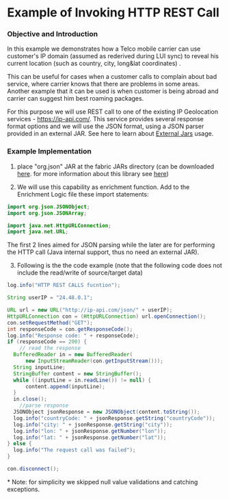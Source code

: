 # Example of Invoking HTTP REST Call

### Objective and Introduction

In this example we demonstrates how a Telco mobile carrier can use customer's IP domain (assumed as rederived during LUI sync) to reveal his current location (such as country, city, long&lat coordinates) . 

This can be useful for cases when a customer calls to complain about bad service, where carrier knows that there are problems in some areas. Another example that it can be used is when customer is being abroad and carrier can suggest him best roaming packages.

For this purpose we will use REST call to one of the existing IP Geolocation services - https://ip-api.com/. This service provides several response format options and we will use the JSON format, using a JSON parser provided in an external JAR. See here to learn about [External Jars](/articles/31_external_resources/01_external_jars.md) usage. 



### Example Implementation

1. place "org.json" JAR at the fabric JARs directory (can be downloaded [here](https://mvnrepository.com/artifact/org.json/json). for more information about this library see [here](https://github.com/stleary/JSON-java))

2. We will use this capability as enrichment function. Add to the Enrichment Logic file these import statements:

  ~~~java
  import org.json.JSONObject;  
  import org.json.JSONArray;
  ~~~

  ~~~java
  import java.net.HttpURLConnection;
  import java.net.URL;
  ~~~

  The first 2 lines aimed for JSON parsing while the later are for performing the HTTP call (Java internal support, thus no need an external JAR).

3. Following is the the code example (note that the following code does not include the read/write of source/target data)

  ~~~java
  log.info("HTTP REST CALLS fucntion");
  
  String userIP = "24.48.0.1";
  
  URL url = new URL("http://ip-api.com/json/" + userIP);
  HttpURLConnection con = (HttpURLConnection) url.openConnection();
  con.setRequestMethod("GET");
  int responseCode = con.getResponseCode();
  log.info("Response code: " + responseCode);
  if (responseCode == 200) { 
      // read the response
  	BufferedReader in = new BufferedReader(
    	new InputStreamReader(con.getInputStream()));
  	String inputLine;
  	StringBuffer content = new StringBuffer();
  	while ((inputLine = in.readLine()) != null) {
      	content.append(inputLine);
  	}
  	in.close();
      //parse response
  	JSONObject jsonResponse = new JSONObject(content.toString());
  	log.info("countryCode: " + jsonResponse.getString("countryCode"));	
  	log.info("city: " + jsonResponse.getString("city"));
  	log.info("lon: " + jsonResponse.getNumber("lon"));	
  	log.info("lat: " + jsonResponse.getNumber("lat"));
  } else {
  	log.info("The request call was failed");
  }
  
  con.disconnect();
  ~~~

  \* Note: for simplicity we skipped null value validations and catching exceptions.







